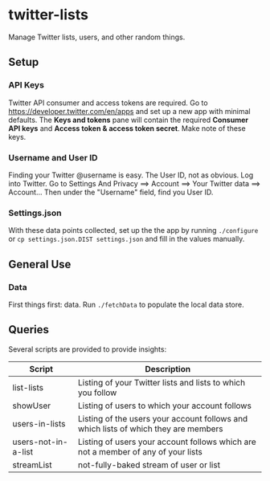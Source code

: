 # twitter-lists
Manage Twitter lists, users, and other random things.

## Setup
### API Keys
Twitter API consumer and access tokens are required. Go to https://developer.twitter.com/en/apps and set up a new app with minimal defaults. The **Keys and tokens** pane will contain the required **Consumer API keys** and **Access token & access token secret**. Make note of these keys.
### Username and User ID
Finding your Twitter @username is easy. The User ID, not as obvious. Log into Twitter. Go to Settings And Privacy ==> Account ==> Your Twitter data ==> Account... Then under the "Username" field, find you User ID.
### Settings.json
With these data points collected, set up the the app by running ```./configure``` or ```cp settings.json.DIST settings.json``` and fill in the values manually.

## General Use
### Data
First things first: data. Run ```./fetchData``` to populate the local data store.

## Queries
Several scripts are provided to provide insights:

| Script  | Description |
| ------------- | ------------- |
| list-lists  | Listing of your Twitter lists and lists to which you follow  |
| showUser  | Listing of users to which your account follows  |
| users-in-lists  | Listing of the users your account follows and which lists of which they are members  |
| users-not-in-a-list  | Listing of users your account follows which are not a member of any of your lists  |
| streamList  | not-fully-baked stream of user or list  |
